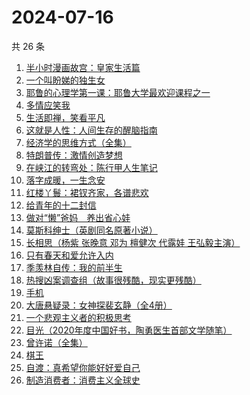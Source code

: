 # 2024-07-16

共 26 条

<!-- BEGIN WEREAD -->
<!-- 最后更新时间 2024-07-16 08:02:23 +0800 -->
1. [半小时漫画故宫：皇家生活篇](https://weread.qq.com/web/bookDetail/a65326f0813ab8feag016e9c)
1. [一个叫盼娣的独生女](https://weread.qq.com/web/bookDetail/b6732d10813ab8fa4g0198e7)
1. [耶鲁的心理学第一课：耶鲁大学最欢迎课程之一](https://weread.qq.com/web/bookDetail/74232ae0813ab8e8fg019bda)
1. [多情应笑我](https://weread.qq.com/web/bookDetail/76732760727522417677ba7)
1. [生活即禅，笑看平凡](https://weread.qq.com/web/bookDetail/00e320d0813ab705dg011179)
1. [这就是人性：人间生存的醒脑指南](https://weread.qq.com/web/bookDetail/54732a40813ab8f86g018b1e)
1. [经济学的思维方式（全集）](https://weread.qq.com/web/bookDetail/25a324307171203b25a7ca5)
1. [特朗普传：激情创造梦想](https://weread.qq.com/web/bookDetail/340329d0715a4a1f340386b)
1. [在峡江的转弯处：陈行甲人生笔记](https://weread.qq.com/web/bookDetail/bca326a0813ab8f5ag016fc1)
1. [落字成暖，一生念安](https://weread.qq.com/web/bookDetail/63d32980723ecec863d8a7d)
1. [红楼丫鬟：裙钗齐家，各谱悲欢](https://weread.qq.com/web/bookDetail/f9132e80813ab8f55g014140)
1. [给青年的十二封信](https://weread.qq.com/web/bookDetail/02432ad071f01ba102469b9)
1. [做对“懒”爸妈　养出省心娃](https://weread.qq.com/web/bookDetail/e183262071c79a3be1802d4)
1. [莫斯科绅士（英剧同名原著小说）](https://weread.qq.com/web/bookDetail/66c32bd0715b9b2d66cf861)
1. [长相思（杨紫 张晚意 邓为 檀健次 代露娃 王弘毅主演）](https://weread.qq.com/web/bookDetail/7aa32e4071665a377aa4c59)
1. [只有春天和爱允许入内](https://weread.qq.com/web/bookDetail/8fa32640813ab8ee6g017cbd)
1. [季羡林自传：我的前半生](https://weread.qq.com/web/bookDetail/c0332f3072263a95c03133c)
1. [热搜凶案调查组（故事很残酷，现实更残酷）](https://weread.qq.com/web/bookDetail/b06328b0813ab8eeag016746)
1. [手机](https://weread.qq.com/web/bookDetail/ad632ba0527f77ad689c631)
1. [大唐悬疑录：女神探裴玄静（全4册）](https://weread.qq.com/web/bookDetail/74c32580724ddcdd74ce7ba)
1. [一个悲观主义者的积极思考](https://weread.qq.com/web/bookDetail/b7e32e007239f56ab7ef80d)
1. [目光（2020年度中国好书，陶勇医生首部文学随笔）](https://weread.qq.com/web/bookDetail/5b132f007210d6245b173e2)
1. [曾许诺（全集）](https://weread.qq.com/web/bookDetail/9233207071665a399237a36)
1. [棋王](https://weread.qq.com/web/bookDetail/2b632d0071838afb2b689aa)
1. [自渡：真希望你能好好爱自己](https://weread.qq.com/web/bookDetail/1fb32b80813ab8764g0175d9)
1. [制造消费者：消费主义全球史](https://weread.qq.com/web/bookDetail/bc732ce0813ab6e0dg01666c)
<!-- END WEREAD -->